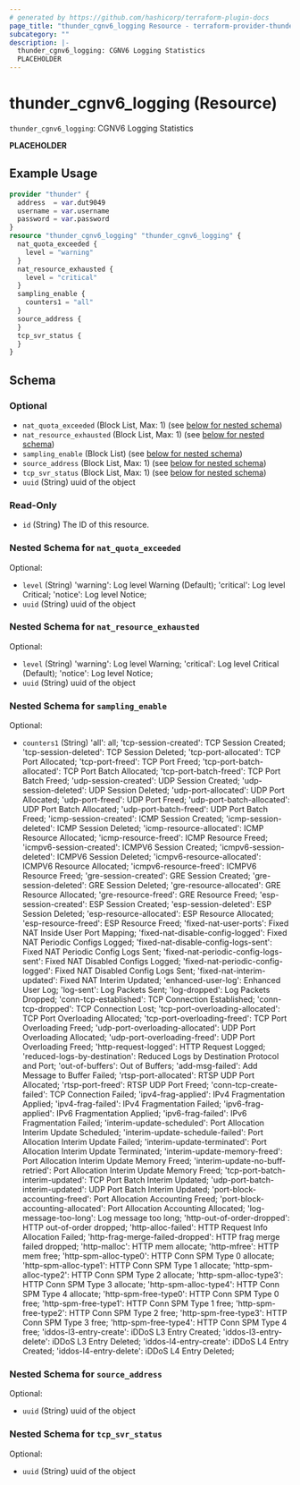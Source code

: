 ```yaml
---
# generated by https://github.com/hashicorp/terraform-plugin-docs
page_title: "thunder_cgnv6_logging Resource - terraform-provider-thunder"
subcategory: ""
description: |-
  thunder_cgnv6_logging: CGNV6 Logging Statistics
  PLACEHOLDER
---
```


# thunder_cgnv6_logging (Resource)

`thunder_cgnv6_logging`: CGNV6 Logging Statistics

__PLACEHOLDER__

## Example Usage

```terraform
provider "thunder" {
  address  = var.dut9049
  username = var.username
  password = var.password
}
resource "thunder_cgnv6_logging" "thunder_cgnv6_logging" {
  nat_quota_exceeded {
    level = "warning"
  }
  nat_resource_exhausted {
    level = "critical"
  }
  sampling_enable {
    counters1 = "all"
  }
  source_address {
  }
  tcp_svr_status {
  }
}
```

<!-- schema generated by tfplugindocs -->
## Schema

### Optional

- `nat_quota_exceeded` (Block List, Max: 1) (see [below for nested schema](#nestedblock--nat_quota_exceeded))
- `nat_resource_exhausted` (Block List, Max: 1) (see [below for nested schema](#nestedblock--nat_resource_exhausted))
- `sampling_enable` (Block List) (see [below for nested schema](#nestedblock--sampling_enable))
- `source_address` (Block List, Max: 1) (see [below for nested schema](#nestedblock--source_address))
- `tcp_svr_status` (Block List, Max: 1) (see [below for nested schema](#nestedblock--tcp_svr_status))
- `uuid` (String) uuid of the object

### Read-Only

- `id` (String) The ID of this resource.

<a id="nestedblock--nat_quota_exceeded"></a>
### Nested Schema for `nat_quota_exceeded`

Optional:

- `level` (String) 'warning': Log level Warning (Default); 'critical': Log level Critical; 'notice': Log level Notice;
- `uuid` (String) uuid of the object


<a id="nestedblock--nat_resource_exhausted"></a>
### Nested Schema for `nat_resource_exhausted`

Optional:

- `level` (String) 'warning': Log level Warning; 'critical': Log level Critical (Default); 'notice': Log level Notice;
- `uuid` (String) uuid of the object


<a id="nestedblock--sampling_enable"></a>
### Nested Schema for `sampling_enable`

Optional:

- `counters1` (String) 'all': all; 'tcp-session-created': TCP Session Created; 'tcp-session-deleted': TCP Session Deleted; 'tcp-port-allocated': TCP Port Allocated; 'tcp-port-freed': TCP Port Freed; 'tcp-port-batch-allocated': TCP Port Batch Allocated; 'tcp-port-batch-freed': TCP Port Batch Freed; 'udp-session-created': UDP Session Created; 'udp-session-deleted': UDP Session Deleted; 'udp-port-allocated': UDP Port Allocated; 'udp-port-freed': UDP Port Freed; 'udp-port-batch-allocated': UDP Port Batch Allocated; 'udp-port-batch-freed': UDP Port Batch Freed; 'icmp-session-created': ICMP Session Created; 'icmp-session-deleted': ICMP Session Deleted; 'icmp-resource-allocated': ICMP Resource Allocated; 'icmp-resource-freed': ICMP Resource Freed; 'icmpv6-session-created': ICMPV6 Session Created; 'icmpv6-session-deleted': ICMPV6 Session Deleted; 'icmpv6-resource-allocated': ICMPV6 Resource Allocated; 'icmpv6-resource-freed': ICMPV6 Resource Freed; 'gre-session-created': GRE Session Created; 'gre-session-deleted': GRE Session Deleted; 'gre-resource-allocated': GRE Resource Allocated; 'gre-resource-freed': GRE Resource Freed; 'esp-session-created': ESP Session Created; 'esp-session-deleted': ESP Session Deleted; 'esp-resource-allocated': ESP Resource Allocated; 'esp-resource-freed': ESP Resource Freed; 'fixed-nat-user-ports': Fixed NAT Inside User Port Mapping; 'fixed-nat-disable-config-logged': Fixed NAT Periodic Configs Logged; 'fixed-nat-disable-config-logs-sent': Fixed NAT Periodic Config Logs Sent; 'fixed-nat-periodic-config-logs-sent': Fixed NAT Disabled Configs Logged; 'fixed-nat-periodic-config-logged': Fixed NAT Disabled Config Logs Sent; 'fixed-nat-interim-updated': Fixed NAT Interim Updated; 'enhanced-user-log': Enhanced User Log; 'log-sent': Log Packets Sent; 'log-dropped': Log Packets Dropped; 'conn-tcp-established': TCP Connection Established; 'conn-tcp-dropped': TCP Connection Lost; 'tcp-port-overloading-allocated': TCP Port Overloading Allocated; 'tcp-port-overloading-freed': TCP Port Overloading Freed; 'udp-port-overloading-allocated': UDP Port Overloading Allocated; 'udp-port-overloading-freed': UDP Port Overloading Freed; 'http-request-logged': HTTP Request Logged; 'reduced-logs-by-destination': Reduced Logs by Destination Protocol and Port; 'out-of-buffers': Out of Buffers; 'add-msg-failed': Add Message to Buffer Failed; 'rtsp-port-allocated': RTSP UDP Port Allocated; 'rtsp-port-freed': RTSP UDP Port Freed; 'conn-tcp-create-failed': TCP Connection Failed; 'ipv4-frag-applied': IPv4 Fragmentation Applied; 'ipv4-frag-failed': IPv4 Fragmentation Failed; 'ipv6-frag-applied': IPv6 Fragmentation Applied; 'ipv6-frag-failed': IPv6 Fragmentation Failed; 'interim-update-scheduled': Port Allocation Interim Update Scheduled; 'interim-update-schedule-failed': Port Allocation Interim Update Failed; 'interim-update-terminated': Port Allocation Interim Update Terminated; 'interim-update-memory-freed': Port Allocation Interim Update Memory Freed; 'interim-update-no-buff-retried': Port Allocation Interim Update Memory Freed; 'tcp-port-batch-interim-updated': TCP Port Batch Interim Updated; 'udp-port-batch-interim-updated': UDP Port Batch Interim Updated; 'port-block-accounting-freed': Port Allocation Accounting Freed; 'port-block-accounting-allocated': Port Allocation Accounting Allocated; 'log-message-too-long': Log message too long; 'http-out-of-order-dropped': HTTP out-of-order dropped; 'http-alloc-failed': HTTP Request Info Allocation Failed; 'http-frag-merge-failed-dropped': HTTP frag merge failed dropped; 'http-malloc': HTTP mem allocate; 'http-mfree': HTTP mem free; 'http-spm-alloc-type0': HTTP Conn SPM Type 0 allocate; 'http-spm-alloc-type1': HTTP Conn SPM Type 1 allocate; 'http-spm-alloc-type2': HTTP Conn SPM Type 2 allocate; 'http-spm-alloc-type3': HTTP Conn SPM Type 3 allocate; 'http-spm-alloc-type4': HTTP Conn SPM Type 4 allocate; 'http-spm-free-type0': HTTP Conn SPM Type 0 free; 'http-spm-free-type1': HTTP Conn SPM Type 1 free; 'http-spm-free-type2': HTTP Conn SPM Type 2 free; 'http-spm-free-type3': HTTP Conn SPM Type 3 free; 'http-spm-free-type4': HTTP Conn SPM Type 4 free; 'iddos-l3-entry-create': iDDoS L3 Entry Created; 'iddos-l3-entry-delete': iDDoS L3 Entry Deleted; 'iddos-l4-entry-create': iDDoS L4 Entry Created; 'iddos-l4-entry-delete': iDDoS L4 Entry Deleted;


<a id="nestedblock--source_address"></a>
### Nested Schema for `source_address`

Optional:

- `uuid` (String) uuid of the object


<a id="nestedblock--tcp_svr_status"></a>
### Nested Schema for `tcp_svr_status`

Optional:

- `uuid` (String) uuid of the object


